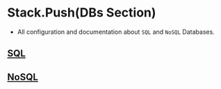 
# Stack.Push(DBs Section\)

- All configuration and documentation about `SQL` and `NoSQL` Databases.

## [SQL](SQL/index.md)

## [NoSQL](noSQL/index.md)
